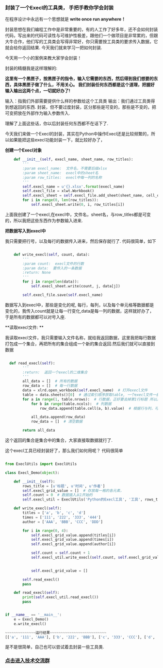 ### 封装了一个Execl的工具类， 手把手教你学会封装

在程序设计中永远有一个思想就是 **write once run anywhere！**

封装思想在我们编程工作中是非常重要的，有的人工作了好多年，还不会如何封装代码，写出来的代码可读性与可维护性极差，跟他们一个做项目是非常累的，但跟大牛合作，他们写的工具类会写得非常好，你只需要按工具类的要求传入数据，它就会给你返回结果. 今天我们就来学习一把如何封装.


今天用一个小的案例来教大家学会封装！

封装的精髓我是这样理解的: 

**这里有一个黑匣子，按黑匣子的指令，输入它需要的东西，然后得到我们想要的东西，具体黑匣子做了什么，不用关心。 我们封装任何东西都是这个道理，把握好输入输出这两个点，一切就好办了!**

输入：指我们外部需要提供什么样的参数给这个工具类
输出：我们通过工具类得到想返回的东西.
封装，但不要过度封装，区分那些是可变的，那些是不变的，把可变把放在外部作为输入参数传入.

理解了上面这些话，你以后封装任何东西都不在话下了.

今天我们来做一个Execl的封装，其实在Python中操作Execl还是比较频繁的，所以如果能把这些execl功能封装一下，就比较好办了，

**创建一个Execl对象**

```python
    def __init__(self, execl_name, sheet_name, row_titles):
        '''
        :param execl_name:  文件名，不需要后缀xlsx
        :param sheet_name:  execl中的sheet名
        :param row_titles:  execl中每一列的名称
        '''
        self.execl_name = u'{}.xlsx'.format(execl_name)
        self.execl_file = xlwt.Workbook()
        self.execl_sheet = self.execl_file.add_sheet(sheet_name, cell_overwrite_ok=True)
        for i in range(0, len(row_titles)):
            self.execl_sheet.write(0, i, row_titles[i])

```

上面我创建了一个execl,在execl中，文件名，sheet名，与row_titles都是可变的，所以我把这些东西作为参数输入进来.

**把数据写入到execl中**

我只需要把行号，以及每行的数据传入进来，然后保存就行了. 代码很简单，如下

```python

    def write_execl(self, count, data):
        '''
        :param count:  execl文件的行数
        :param data:  要传入的一条数据
        :return: None
        '''
        for j in range(len(data)):
            self.execl_sheet.write(count, j, data[j])

        self.execl_file.save(self.execl_name)


```
数据写入到execl中，那些是变化的呢, 每行，每列，以及每个单元格等数据都是变化的，我传入count就是让每一行变化,data是每一列的数据，这样就好办了，于是所有的数据都可以对号入座.

**读取execl文件: **

我读取execl文件，我只需要输入文件名称，就给我返回数据，这里我把每行数据打包成一个集合，再把所有的集合组成一个新的集合返回.然后我们就可以直接到数据

```python

  def read_execl(self):
        '''
        :return:  返回一个execl的二维集合
        '''
        all_data = []  # 所有的数据
        row_data = []  # 每一行数据
        data = xlrd.open_workbook(self.execl_name)  # 打开execl文件
        table = data.sheets()[0]  # 通过索引顺序获取table, 一个execl文件一般都至少有一个table
        for a in range(1, table.nrows):  # 行数据，正好要去掉第1行标题 所以从1开始
            for b in range(table.ncols):  # 列数据
                row_data.append(table.cell(a, b).value)  # 根据行与列，可以获取到每一格数据

            all_data.append(row_data)
            row_data = []  # 清空数据

        return all_data

```

这个返回的集合是集合中的集合，大家直接取数据就行了.


这个execl工具已经封装好了，那么我们如何用呢？ 代码很简单

```python

from ExeclUtils import ExeclUtils

class Execl_Demo(object):

    def __init__(self):
        rows_title = [u'标题', u'时间', u'作者']
        self.execl_grid_value = []  # 存放每一格的各元素，
        self.count = 0  # 数据插入从1开始的
        self.execl_util = ExeclUtils('Python的Execl工具', '工具', rows_title)

    def write_execl(self):
        titles = ['a', 'b', 'c', 'd']
        times = ['111', '222', '333', '444']
        author = ['AAA', 'BBB', 'CCC', 'DDD']

        for i in range(0, 4):
            self.execl_grid_value.append(titles[i])
            self.execl_grid_value.append(times[i])
            self.execl_grid_value.append(author[i])

			self.count = self.count + 1
            self.execl_util.write_execl(self.count, self.execl_grid_value)

           
            self.execl_grid_value = []

        self.read_execl()
        pass

    def read_execl(self):
        print(self.execl_util.read_execl())
        pass


if __name__ == '__main__':
    e = Execl_Demo()
    e.write_execl()

~~~~~~~~~~~~~~运行结果~~~~~~~~~~~~~~~~~~~~~~~~~~
[['a', '111', 'AAA'], ['b', '222', 'BBB'], ['c', '333', 'CCC'], ['d', '444', 'DDD']]

```

是不是很简单，自己也可以尝试着去封装一些工具类.

### [点击进入技术交流群](http://mp.weixin.qq.com/s/3WVnQTOgu66FDg8X-65VvQ)

